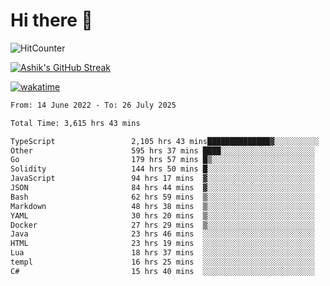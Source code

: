 # Hi there 👋

![HitCounter](https://hits.seeyoufarm.com/api/count/incr/badge.svg?url=https%3A%2F%2Fgithub.com%2Fashrhmn1212%2Fhit-counter)

<!-- ![Contribution Graph](https://github-readme-activity-graph.cyclic.app/graph?username=ashrhmn) -->


<!-- [![Top Langs](https://github-readme-stats.vercel.app/api/top-langs/?username=ashrhmn&layout=compact&theme=synthwave&langs_count=10&card_width=445)](https://github.com/anuraghazra/github-readme-stats) -->

[![Ashik's GitHub Streak](https://github-readme-streak-stats.herokuapp.com/?user=ashrhmn&theme=blood&fire=DD7F1C&background=151515&dates=9f9f9f&border=DD2727)](https://git.io/streak-stats)

<!-- ![Ashik's GitHub stats](https://github-readme-stats.vercel.app/api/?username=ashrhmn&show_icons=true&title_color=fff&icon_color=79ff97&text_color=9f9f9f&bg_color=151515) -->

[![wakatime](https://wakatime.com/badge/user/3df86613-ba63-4631-8e65-0ff18e7becad.svg)](https://wakatime.com/@3df86613-ba63-4631-8e65-0ff18e7becad)

<!--START_SECTION:waka-->

```txt
From: 14 June 2022 - To: 26 July 2025

Total Time: 3,615 hrs 43 mins

TypeScript                 2,105 hrs 43 mins██████████████▓░░░░░░░░░░   58.24 %
Other                      595 hrs 37 mins ████░░░░░░░░░░░░░░░░░░░░░   16.47 %
Go                         179 hrs 57 mins █▒░░░░░░░░░░░░░░░░░░░░░░░   04.98 %
Solidity                   144 hrs 50 mins █░░░░░░░░░░░░░░░░░░░░░░░░   04.01 %
JavaScript                 94 hrs 17 mins  ▓░░░░░░░░░░░░░░░░░░░░░░░░   02.61 %
JSON                       84 hrs 44 mins  ▓░░░░░░░░░░░░░░░░░░░░░░░░   02.34 %
Bash                       62 hrs 59 mins  ▒░░░░░░░░░░░░░░░░░░░░░░░░   01.74 %
Markdown                   48 hrs 38 mins  ▒░░░░░░░░░░░░░░░░░░░░░░░░   01.35 %
YAML                       30 hrs 20 mins  ▒░░░░░░░░░░░░░░░░░░░░░░░░   00.84 %
Docker                     27 hrs 29 mins  ▒░░░░░░░░░░░░░░░░░░░░░░░░   00.76 %
Java                       23 hrs 46 mins  ░░░░░░░░░░░░░░░░░░░░░░░░░   00.66 %
HTML                       23 hrs 19 mins  ░░░░░░░░░░░░░░░░░░░░░░░░░   00.65 %
Lua                        18 hrs 37 mins  ░░░░░░░░░░░░░░░░░░░░░░░░░   00.52 %
templ                      16 hrs 25 mins  ░░░░░░░░░░░░░░░░░░░░░░░░░   00.45 %
C#                         15 hrs 40 mins  ░░░░░░░░░░░░░░░░░░░░░░░░░   00.43 %
```

<!--END_SECTION:waka-->


<!--### Most Used Languages 
<img src="https://wakatime.com/share/@ashrhmn/24ecb986-5bf8-4607-af7f-0aab08908d8c.png" />

### Favourite Tools
<img src="https://wakatime.com/share/@ashrhmn/f4e08015-f3bc-460a-9228-95a3ba11c604.png" />-->
